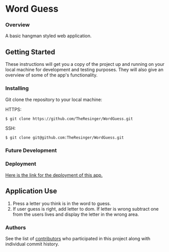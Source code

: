 # Word Guess

### Overview

A basic hangman styled web application.

## Getting Started

These instructions will get you a copy of the project up and running on your local machine for development and testing purposes. They will also give an overview of some of the app's functionality. 

### Installing

Git clone the repository to your local machine:

HTTPS: 
```
$ git clone https://github.com/TheResinger/WordGuess.git
```
SSH:
```
$ git clone git@github.com:TheResinger/WordGuess.git
```

### Future Development

### Deployment

[Here is the link for the deployment of this app.](https://theresinger.github.io/WordGuess)

## Application Use

1. Press a letter you think is in the word to guess.
2. If user guess is right, add letter to dom. If letter is wrong subtract one from the users lives and display the letter in the wrong area.

### Authors

See the list of [contributors](https://github.com/TheResinger/WordGuess/graphs/contributors) who participated in this project along with individual commit history. 